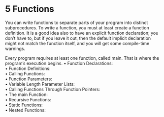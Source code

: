 # 5 Functions

You can write functions to separate parts of your program into distinct subprocedures. To write a function, you must at least create a function definition. It is a good idea also to have an explicit function declaration; you don’t have to, but if you leave it out, then the default implicit declaration might not match the function itself, and you will get some compile-time warnings.

Every program requires at least one function, called main. That is where the program’s execution begins.
• Function Declarations:	  	
• Function Definitions:	  	
• Calling Functions:	  	
• Function Parameters:	  	
• Variable Length Parameter Lists:	  	
• Calling Functions Through Function Pointers:	  	
• The main Function:	  	
• Recursive Functions:	  	
• Static Functions:	  	
• Nested Functions:	  	
